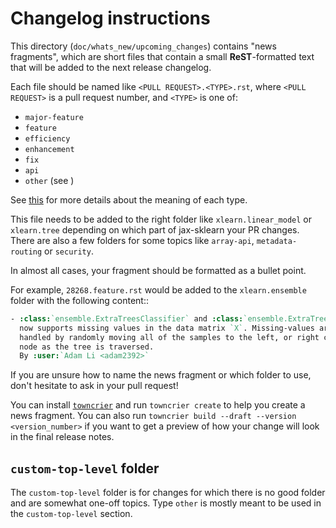 # Changelog instructions

This directory (`doc/whats_new/upcoming_changes`) contains "news fragments",
which are short files that contain a small **ReST**-formatted text that will be
added to the next release changelog.

Each file should be named like `<PULL REQUEST>.<TYPE>.rst`, where
`<PULL REQUEST>` is a pull request number, and `<TYPE>` is one of:

* `major-feature`
* `feature`
* `efficiency`
* `enhancement`
* `fix`
* `api`
* `other` (see [](#custom-top-level-folder))

See [this](https://github.com/chenxingqiang/jax-sklearn/blob/main/doc/whats_new/changelog_legend.inc)
for more details about the meaning of each type.

This file needs to be added to the right folder like `xlearn.linear_model` or
`xlearn.tree` depending on which part of jax-sklearn your PR changes. There
are also a few folders for some topics like `array-api`, `metadata-routing` or `security`.

In almost all cases, your fragment should be formatted as a bullet point.

For example, `28268.feature.rst` would be added to the `xlearn.ensemble`
folder with the following content::

```rst
- :class:`ensemble.ExtraTreesClassifier` and :class:`ensemble.ExtraTreesRegressor`
  now supports missing values in the data matrix `X`. Missing-values are
  handled by randomly moving all of the samples to the left, or right child
  node as the tree is traversed.
  By :user:`Adam Li <adam2392>`
```

If you are unsure how to name the news fragment or which folder to use, don't
hesitate to ask in your pull request!

You can install [`towncrier`](https://github.com/twisted/towncrier) and run
`towncrier create` to help you create a news fragment. You can also run
`towncrier build --draft --version <version_number>` if
you want to get a preview of how your change will look in the final release
notes.


## `custom-top-level` folder

The `custom-top-level` folder is for changes for which there is no good
folder and are somewhat one-off topics. Type `other` is mostly meant to be used
in the `custom-top-level` section.

